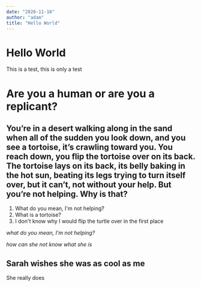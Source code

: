```yaml
---
date: "2020-11-10"
author: "adam"
title: "Hello World"
---
```


# Hello World

This is a test, this is only a test

# Are you a human or are you a replicant?
## You’re in a desert walking along in the sand when all of the sudden you look down, and you see a tortoise, it’s crawling toward you. You reach down, you flip the tortoise over on its back. The tortoise lays on its back, its belly baking in the hot sun, beating its legs trying to turn itself over, but it can’t, not without your help. But you’re not helping. Why is that?
1. What do you mean, I'm not helping?
1. What is a tortoise?
1. I don't know why I would flip the turtle over in the first place

*what do you mean, I'm not helping?*

*how can she not know what she is*

## Sarah wishes she was as cool as me

She really does
